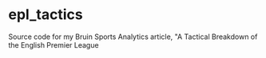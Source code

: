 # epl_tactics
Source code for my Bruin Sports Analytics article, "A Tactical Breakdown of the English Premier League
